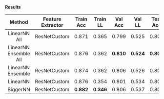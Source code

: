**Results**
  
| Method                 |   Feature Extractor   | Train Acc | Train LL  |  Val Acc  |   Val LL  |  Test Acc |  Test LL  |  Cmp LL   |
| :--------------------: | :-------------------: | :-------: | :-------: | :-------: | :-------: | :-------: | :-------: | :-------: |
| LinearNN All           | ResNetCustom          |   0.871   |   0.365   |   0.799   |   0.525   |   0.806   | **0.508** | **0.514** |
| LinearNN Ensemble All  | ResNetCustom          |   0.876   |   0.362   | **0.810** | **0.524** | **0.807** |   0.510   |     -     |
| LinearNN Ensemble      | ResNetCustom          |   0.874   |   0.362   |   0.806   |   0.526   |   0.800   |   0.519   |   0.516   |
| LinearNN               | ResNetCustom          |   0.876   |   0.354   |   0.801   |   0.534   |   0.802   |   0.524   |     -     |
| BiggerNN               | ResNetCustom          | **0.882** | **0.346** |   0.806   |   0.537   |   0.802   |   0.531   |     -     |
